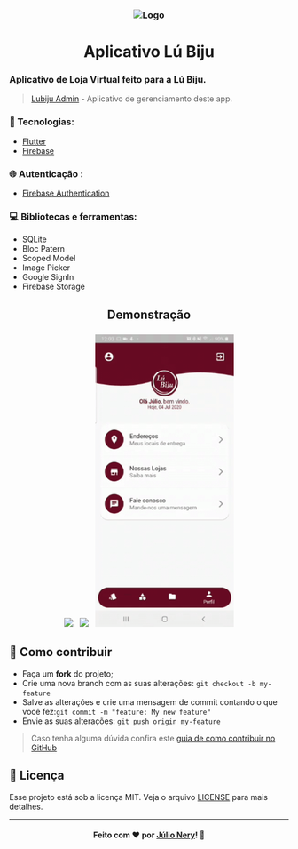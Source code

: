 <h3 align="center">
    <img alt="Logo" title="#logo" width="150px" src="https://github.com/julionery/lubiju-flutter-firebase/blob/master/assets/icon/icon.png?raw=true">
</h3>
<h1 align="center">Aplicativo Lú Biju</h1>

### Aplicativo de Loja Virtual feito para a Lú Biju.

> [Lubiju Admin](https://github.com/julionery/flutter-firebase-toolkit-admin) - Aplicativo de gerenciamento deste app.

### :rocket: Tecnologias:
- [Flutter](https://flutter.dev/ "Flutter")
- [Firebase](https://firebase.google.com/ "Firebase")

### :globe_with_meridians: Autenticação :
- [Firebase Authentication](https://firebase.google.com/products/auth?hl=pt-br&gclid=Cj0KCQjwoPL2BRDxARIsAEMm9y8XhSHtYRrjL7OPk8hVPM_Qr0_xGwuc7-vYYIZ-VBIAQtphlU3LQlcaAoEAEALw_wcB)

### :computer: Bibliotecas e ferramentas:
- SQLite
- Bloc Patern
- Scoped Model
- Image Picker
- Google SignIn
- Firebase Storage

<h2 align="center">Demonstração</h2>

<h3 align="center">
    <img width="250px" src="https://github.com/julionery/docs/blob/master/LuBiju/lubiju-news-products.gif?raw=true">&nbsp;&nbsp;  
    <img width="250px" src="https://github.com/julionery/docs/blob/master/LuBiju/lubiju-orders.gif?raw=true">&nbsp;&nbsp;    
    <img width="250px" src="https://github.com/julionery/docs/blob/master/LuBiju/lubiju-settings.gif?raw=true">
</h3>

## :link: Como contribuir

- Faça um **fork** do projeto;
- Crie uma nova branch com as suas alterações: `git checkout -b my-feature`
- Salve as alterações e crie uma mensagem de commit contando o que você fez:`git commit -m "feature: My new feature"`
- Envie as suas alterações: `git push origin my-feature`

> Caso tenha alguma dúvida confira este [guia de como contribuir no GitHub](https://github.com/firstcontributions/first-contributions)

## :memo: Licença
Esse projeto está sob a licença MIT. Veja o arquivo [LICENSE](LICENSE) para mais detalhes.

---

<h4 align="center">
    Feito com ❤ por <a href="https://www.linkedin.com/in/julio-nery/" target="_blank">Júlio Nery</a>!
    <g-emoji class="g-emoji" alias="wave" fallback-src="https://github.githubassets.com/images/icons/emoji/unicode/1f44b.png">👋</g-emoji>
</h4>
